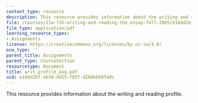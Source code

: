 ```yaml
---
content_type: resource
description: This resource provides information about the writing and reading profile.
file: /courses/21w-735-writing-and-reading-the-essay-fall-2005/e18dd2bfab38dd15783fd268bb89fa0c_writ_profile_asg.pdf
file_type: application/pdf
learning_resource_types:
- Assignments
license: https://creativecommons.org/licenses/by-nc-sa/4.0/
ocw_type: ''
parent_title: Assignments
parent_type: CourseSection
resourcetype: Document
title: writ_profile_asg.pdf
uid: e18dd2bf-ab38-dd15-783f-d268bb89fa0c
---
```

This resource provides information about the writing and reading profile.